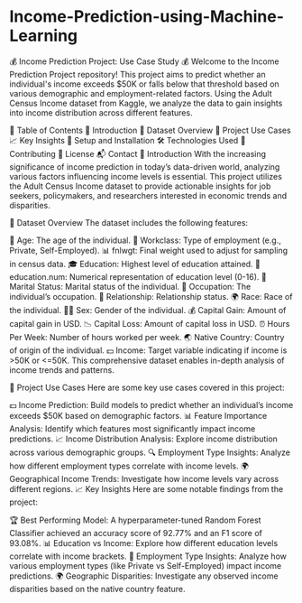 # Income-Prediction-using-Machine-Learning
💰 Income Prediction Project: Use Case Study 💰
Welcome to the Income Prediction Project repository! This project aims to predict whether an individual's income exceeds $50K or falls below that threshold based on various demographic and employment-related factors. Using the Adult Census Income dataset from Kaggle, we analyze the data to gain insights into income distribution across different features.

📜 Table of Contents
🚀 Introduction
📁 Dataset Overview
💼 Project Use Cases
📈 Key Insights
🔧 Setup and Installation
🛠️ Technologies Used
🤝 Contributing
📝 License
📬 Contact
🚀 Introduction
With the increasing significance of income prediction in today’s data-driven world, analyzing various factors influencing income levels is essential. This project utilizes the Adult Census Income dataset to provide actionable insights for job seekers, policymakers, and researchers interested in economic trends and disparities.

📁 Dataset Overview
The dataset includes the following features:

👤 Age: The age of the individual.
💼 Workclass: Type of employment (e.g., Private, Self-Employed).
📊 fnlwgt: Final weight used to adjust for sampling in census data.
🎓 Education: Highest level of education attained.
🔢 education.num: Numerical representation of education level (0-16).
💍 Marital Status: Marital status of the individual.
👔 Occupation: The individual’s occupation.
💑 Relationship: Relationship status.
🌍 Race: Race of the individual.
👨‍👧 Sex: Gender of the individual.
💰 Capital Gain: Amount of capital gain in USD.
📉 Capital Loss: Amount of capital loss in USD.
⏰ Hours Per Week: Number of hours worked per week.
🌏 Native Country: Country of origin of the individual.
💵 Income: Target variable indicating if income is >50K or <=50K.
This comprehensive dataset enables in-depth analysis of income trends and patterns.

💼 Project Use Cases
Here are some key use cases covered in this project:

💵 Income Prediction: Build models to predict whether an individual’s income exceeds $50K based on demographic factors.
📊 Feature Importance Analysis: Identify which features most significantly impact income predictions.
📈 Income Distribution Analysis: Explore income distribution across various demographic groups.
🔍 Employment Type Insights: Analyze how different employment types correlate with income levels.
🌍 Geographical Income Trends: Investigate how income levels vary across different regions.
📈 Key Insights
Here are some notable findings from the project:

🏆 Best Performing Model: A hyperparameter-tuned Random Forest Classifier achieved an accuracy score of 92.77% and an F1 score of 93.08%.
📊 Education vs Income: Explore how different education levels correlate with income brackets.
💼 Employment Type Insights: Analyze how various employment types (like Private vs Self-Employed) impact income predictions.
🌍 Geographic Disparities: Investigate any observed income disparities based on the native country feature.


